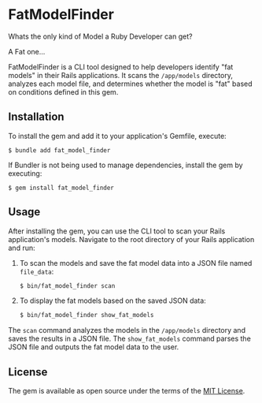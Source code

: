 # FatModelFinder

Whats the only kind of Model a Ruby Developer can get?

A Fat one...

FatModelFinder is a CLI tool designed to help developers identify "fat models" in their Rails applications. It scans the `/app/models` directory, analyzes each model file, and determines whether the model is "fat" based on conditions defined in this gem.

## Installation

To install the gem and add it to your application's Gemfile, execute:

    $ bundle add fat_model_finder

If Bundler is not being used to manage dependencies, install the gem by executing:

    $ gem install fat_model_finder

## Usage

After installing the gem, you can use the CLI tool to scan your Rails application's models. Navigate to the root directory of your Rails application and run:

1. To scan the models and save the fat model data into a JSON file named `file_data`:

    ```bash
    $ bin/fat_model_finder scan
    ```

2. To display the fat models based on the saved JSON data:

    ```bash
    $ bin/fat_model_finder show_fat_models
    ```

The `scan` command analyzes the models in the `/app/models` directory and saves the results in a JSON file. The `show_fat_models` command parses the JSON file and outputs the fat model data to the user.

## License

The gem is available as open source under the terms of the [MIT License](https://opensource.org/licenses/MIT).